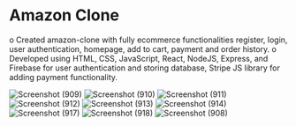 # Amazon Clone

o Created amazon-clone with fully ecommerce functionalities register, login, user authentication,
homepage, add to cart, payment and order history.
o Developed using HTML, CSS, JavaScript, React, NodeJS, Express, and Firebase for user authentication
and storing database, Stripe JS library for adding payment functionality.


![Screenshot (909)](https://user-images.githubusercontent.com/109795529/180606345-4e22cf5c-9c63-43b1-b72e-ca98e4133ac1.png)
![Screenshot (910)](https://user-images.githubusercontent.com/109795529/180606346-e6381522-ca50-4849-9915-173d88946c98.png)
![Screenshot (911)](https://user-images.githubusercontent.com/109795529/180606350-c768309a-511a-46a4-a07c-0588c2a750f3.png)
![Screenshot (912)](https://user-images.githubusercontent.com/109795529/180606351-0dc92310-90e0-47b6-bbf0-5eb840530972.png)
![Screenshot (913)](https://user-images.githubusercontent.com/109795529/180606357-a17a1284-5f7c-4a58-a4e9-09067ee3e030.png)
![Screenshot (914)](https://user-images.githubusercontent.com/109795529/180606358-d03721db-4f16-49c1-9221-9c49f8a87813.png)
![Screenshot (917)](https://user-images.githubusercontent.com/109795529/180606549-50480c39-a123-4052-a2ab-a56208537677.png)
![Screenshot (918)](https://user-images.githubusercontent.com/109795529/180606680-0ff9da08-b6a8-4cc2-afc3-914e393cc0d9.png)
![Screenshot (908)](https://user-images.githubusercontent.com/109795529/180606340-52f88a0f-12a3-4ecd-84b2-8bfbffa2aeb8.png)
